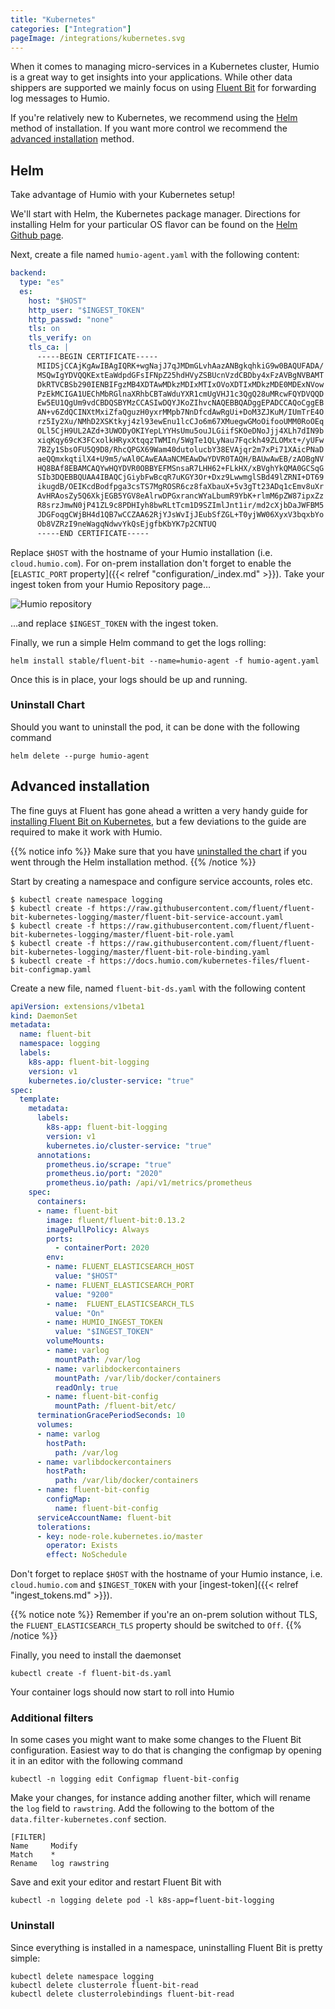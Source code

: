 ```yaml
---
title: "Kubernetes"
categories: ["Integration"]
pageImage: /integrations/kubernetes.svg
---
```


When it comes to managing micro-services in a Kubernetes cluster, Humio is a
great way to get insights into your applications. While other data shippers are
supported we mainly focus on using [Fluent Bit](https://fluentbit.io) for
forwarding log messages to Humio.

If you're relatively new to Kubernetes, we recommend using the [Helm](#helm)
method of installation. If you want more control we recommend the
[advanced installation](#advanced-installation) method.

## Helm

Take advantage of Humio with your Kubernetes setup!

We'll start with Helm, the Kubernetes package manager. Directions for
installing Helm for your particular OS flavor can be found on
the [Helm Github page](https://github.com/kubernetes/helm).

Next, create a file named `humio-agent.yaml` with the following content:

```yaml
backend:
  type: "es"
  es:
    host: "$HOST"
    http_user: "$INGEST_TOKEN"
    http_passwd: "none"
    tls: on
    tls_verify: on
    tls_ca: |
      -----BEGIN CERTIFICATE-----
      MIIDSjCCAjKgAwIBAgIQRK+wgNajJ7qJMDmGLvhAazANBgkqhkiG9w0BAQUFADA/
      MSQwIgYDVQQKExtEaWdpdGFsIFNpZ25hdHVyZSBUcnVzdCBDby4xFzAVBgNVBAMT
      DkRTVCBSb290IENBIFgzMB4XDTAwMDkzMDIxMTIxOVoXDTIxMDkzMDE0MDExNVow
      PzEkMCIGA1UEChMbRGlnaXRhbCBTaWduYXR1cmUgVHJ1c3QgQ28uMRcwFQYDVQQD
      Ew5EU1QgUm9vdCBDQSBYMzCCASIwDQYJKoZIhvcNAQEBBQADggEPADCCAQoCggEB
      AN+v6ZdQCINXtMxiZfaQguzH0yxrMMpb7NnDfcdAwRgUi+DoM3ZJKuM/IUmTrE4O
      rz5Iy2Xu/NMhD2XSKtkyj4zl93ewEnu1lcCJo6m67XMuegwGMoOifooUMM0RoOEq
      OLl5CjH9UL2AZd+3UWODyOKIYepLYYHsUmu5ouJLGiifSKOeDNoJjj4XLh7dIN9b
      xiqKqy69cK3FCxolkHRyxXtqqzTWMIn/5WgTe1QLyNau7Fqckh49ZLOMxt+/yUFw
      7BZy1SbsOFU5Q9D8/RhcQPGX69Wam40dutolucbY38EVAjqr2m7xPi71XAicPNaD
      aeQQmxkqtilX4+U9m5/wAl0CAwEAAaNCMEAwDwYDVR0TAQH/BAUwAwEB/zAOBgNV
      HQ8BAf8EBAMCAQYwHQYDVR0OBBYEFMSnsaR7LHH62+FLkHX/xBVghYkQMA0GCSqG
      SIb3DQEBBQUAA4IBAQCjGiybFwBcqR7uKGY3Or+Dxz9LwwmglSBd49lZRNI+DT69
      ikugdB/OEIKcdBodfpga3csTS7MgROSR6cz8faXbauX+5v3gTt23ADq1cEmv8uXr
      AvHRAosZy5Q6XkjEGB5YGV8eAlrwDPGxrancWYaLbumR9YbK+rlmM6pZW87ipxZz
      R8srzJmwN0jP41ZL9c8PDHIyh8bwRLtTcm1D9SZImlJnt1ir/md2cXjbDaJWFBM5
      JDGFoqgCWjBH4d1QB7wCCZAA62RjYJsWvIjJEubSfZGL+T0yjWW06XyxV3bqxbYo
      Ob8VZRzI9neWagqNdwvYkQsEjgfbKbYK7p2CNTUQ
      -----END CERTIFICATE-----
```
Replace `$HOST` with the hostname of your Humio installation (i.e. `cloud.humio.com`).
For on-prem installation don't forget to enable the [`ELASTIC_PORT` property]({{< relref "configuration/_index.md" >}}).
Take your ingest token from your Humio Repository page…

![Humio repository](/images/token.png)

…and replace `$INGEST_TOKEN` with the ingest token.

Finally, we run a simple Helm command to get the logs rolling:

```shell
helm install stable/fluent-bit --name=humio-agent -f humio-agent.yaml
```

Once this is in place, your logs should be up and running.


### Uninstall Chart

Should you want to uninstall the pod, it can be done with the following command

```shell
helm delete --purge humio-agent
```


## Advanced installation

The fine guys at Fluent has gone ahead a written a very handy guide for [installing Fluent Bit on Kubernetes](https://github.com/fluent/fluent-bit-kubernetes-logging), but a
few deviations to the guide are required to make it work with Humio.

{{% notice info %}}
Make sure that you have [uninstalled the chart](#uninstall-chart) if you went
through the Helm installation method.
{{% /notice %}}

Start by creating a namespace and configure service accounts, roles etc.

```shell
$ kubectl create namespace logging
$ kubectl create -f https://raw.githubusercontent.com/fluent/fluent-bit-kubernetes-logging/master/fluent-bit-service-account.yaml
$ kubectl create -f https://raw.githubusercontent.com/fluent/fluent-bit-kubernetes-logging/master/fluent-bit-role.yaml
$ kubectl create -f https://raw.githubusercontent.com/fluent/fluent-bit-kubernetes-logging/master/fluent-bit-role-binding.yaml
$ kubectl create -f https://docs.humio.com/kubernetes-files/fluent-bit-configmap.yaml
```

Create a new file, named `fluent-bit-ds.yaml` with the following content
```yaml
apiVersion: extensions/v1beta1
kind: DaemonSet
metadata:
  name: fluent-bit
  namespace: logging
  labels:
    k8s-app: fluent-bit-logging
    version: v1
    kubernetes.io/cluster-service: "true"
spec:
  template:
    metadata:
      labels:
        k8s-app: fluent-bit-logging
        version: v1
        kubernetes.io/cluster-service: "true"
      annotations:
        prometheus.io/scrape: "true"
        prometheus.io/port: "2020"
        prometheus.io/path: /api/v1/metrics/prometheus
    spec:
      containers:
      - name: fluent-bit
        image: fluent/fluent-bit:0.13.2
        imagePullPolicy: Always
        ports:
          - containerPort: 2020
        env:
        - name: FLUENT_ELASTICSEARCH_HOST
          value: "$HOST"
        - name: FLUENT_ELASTICSEARCH_PORT
          value: "9200"
        - name:  FLUENT_ELASTICSEARCH_TLS
          value: "On"
        - name: HUMIO_INGEST_TOKEN
          value: "$INGEST_TOKEN"
        volumeMounts:
        - name: varlog
          mountPath: /var/log
        - name: varlibdockercontainers
          mountPath: /var/lib/docker/containers
          readOnly: true
        - name: fluent-bit-config
          mountPath: /fluent-bit/etc/
      terminationGracePeriodSeconds: 10
      volumes:
      - name: varlog
        hostPath:
          path: /var/log
      - name: varlibdockercontainers
        hostPath:
          path: /var/lib/docker/containers
      - name: fluent-bit-config
        configMap:
          name: fluent-bit-config
      serviceAccountName: fluent-bit
      tolerations:
      - key: node-role.kubernetes.io/master
        operator: Exists
        effect: NoSchedule
```

Don't forget to replace `$HOST` with the hostname of your Humio instance,
i.e. `cloud.humio.com` and `$INGEST_TOKEN` with your [ingest-token]({{< relref "ingest_tokens.md" >}}).

{{% notice note %}}
Remember if you're an on-prem solution without TLS, the
`FLUENT_ELASTICSEARCH_TLS` property should be switched to `Off`.
{{% /notice %}}

Finally, you need to install the daemonset

```shell
kubectl create -f fluent-bit-ds.yaml
```

Your container logs should now start to roll into Humio

### Additional filters
In some cases you might want to make some changes to the Fluent Bit configuration.
Easiest way to do that is changing the configmap by opening it in an editor with the following command

```shell
kubectl -n logging edit Configmap fluent-bit-config
```

Make your changes, for instance adding another filter, which will rename the
`log` field to `rawstring`. Add the following to the bottom of the
`data.filter-kubernetes.conf` section.

```
[FILTER]
Name     Modify
Match    *
Rename   log rawstring
```

Save and exit your editor and restart Fluent Bit with

```shell
kubectl -n logging delete pod -l k8s-app=fluent-bit-logging
```

### Uninstall

Since everything is installed in a namespace, uninstalling Fluent Bit is pretty simple:

```shell
kubectl delete namespace logging
kubectl delete clusterrole fluent-bit-read
kubectl delete clusterrolebindings fluent-bit-read
```
